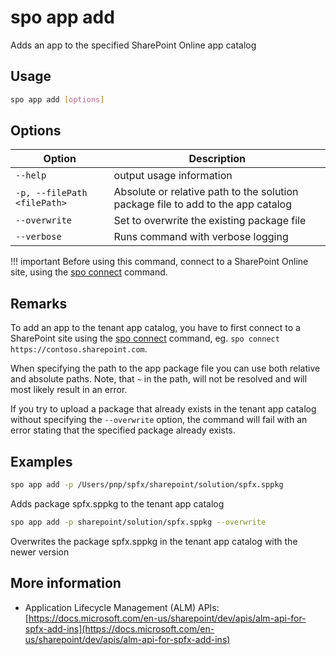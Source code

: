 # spo app add

Adds an app to the specified SharePoint Online app catalog

## Usage

```sh
spo app add [options]
```

## Options

Option|Description
------|-----------
`--help`|output usage information
`-p, --filePath <filePath>`|Absolute or relative path to the solution package file to add to the app catalog
`--overwrite`|Set to overwrite the existing package file
`--verbose`|Runs command with verbose logging

!!! important
    Before using this command, connect to a SharePoint Online site, using the [spo connect](../connect.md) command.

## Remarks

To add an app to the tenant app catalog, you have to first connect to a SharePoint site using the
[spo connect](../connect.md) command, eg. `spo connect https://contoso.sharepoint.com`.

When specifying the path to the app package file you can use both relative and absolute paths. Note, that `~` in the path, will not be resolved and will most likely result in an error.

If you try to upload a package that already exists in the tenant app catalog without specifying the `--overwrite` option, the command will fail with an error stating that the specified package already exists.

## Examples

```sh
spo app add -p /Users/pnp/spfx/sharepoint/solution/spfx.sppkg
```

Adds package spfx.sppkg to the tenant app catalog

```sh
spo app add -p sharepoint/solution/spfx.sppkg --overwrite
```

Overwrites the package spfx.sppkg in the tenant app catalog with the newer version

## More information

- Application Lifecycle Management (ALM) APIs: [https://docs.microsoft.com/en-us/sharepoint/dev/apis/alm-api-for-spfx-add-ins](https://docs.microsoft.com/en-us/sharepoint/dev/apis/alm-api-for-spfx-add-ins)
